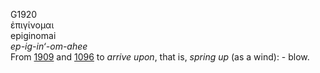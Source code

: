 G1920  
ἐπιγίνομαι  
epiginomai  
*ep-ig-in‘-om-ahee*  
From [1909](g1909) and [1096](g1096) to *arrive* *upon*, that is,
*spring* *up* (as a wind): - blow.  

